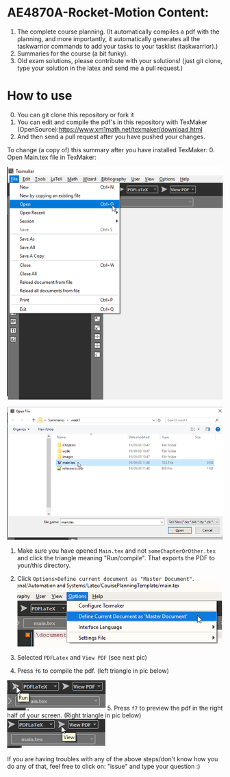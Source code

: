 # AE4870A-Rocket-Motion Content:

1. The complete course planning. (It automatically compiles a pdf with the planning, and more importantly, it automatically generates all the taskwarrior commands to add your tasks to your tasklist (taskwarrior).)
2. Summaries for the course (a bit funky).
3. Old exam solutions, please contribute with your solutions! (just git clone, type your solution in the latex and send me a pull request.)


# How to use
0. You can git clone this repository or fork it
1. You can edit and compile the pdf's in this repository with TexMaker (OpenSource):https://www.xm1math.net/texmaker/download.html
2. And then send a pull request after you have pushed your changes. 

To change (a copy of) this summary after you have installed TexMaker:
  0. Open Main.tex file in TexMaker:
  
  ![1](./HowToUseTexMaker/1.png)
  
  ![1](./HowToUseTexMaker/2.png)
  
  1. Make sure you have opened `Main.tex` and not `someChapterOrOther.tex` and click the triangle meaning "Run/compile". That exports the PDF to your/this directory.
  
  
  2. Click `Options>Define current document as "Master Document"`.
  ![1](./HowToUseTexMaker/master_document.png)
  
  3. Selected `PDFLatex` and `View PDF` (see next pic)
  
  4. Press `f6` to compile the pdf. (left triangle in pic below)
  
  ![1](./HowToUseTexMaker/3.png)
  5. Press `f7` to preview the pdf in the right half of your screen. (Right triangle in pic below)
  ![1](./HowToUseTexMaker/4.png)

If you are having troubles with any of the above steps/don't know how you do any of that, feel free to click on: "issue" and type your question :)
